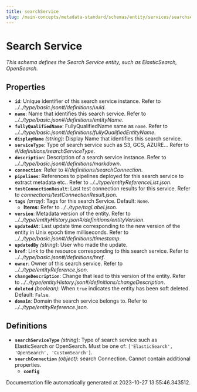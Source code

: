 ```yaml
---
title: searchService
slug: /main-concepts/metadata-standard/schemas/entity/services/searchservice
---
```


# Search Service

*This schema defines the Search Service entity, such as ElasticSearch, OpenSearch.*

## Properties

- **`id`**: Unique identifier of this search service instance. Refer to *../../type/basic.json#/definitions/uuid*.
- **`name`**: Name that identifies this search service. Refer to *../../type/basic.json#/definitions/entityName*.
- **`fullyQualifiedName`**: FullyQualifiedName same as `name`. Refer to *../../type/basic.json#/definitions/fullyQualifiedEntityName*.
- **`displayName`** *(string)*: Display Name that identifies this search service.
- **`serviceType`**: Type of search service such as S3, GCS, AZURE... Refer to *#/definitions/searchServiceType*.
- **`description`**: Description of a search service instance. Refer to *../../type/basic.json#/definitions/markdown*.
- **`connection`**: Refer to *#/definitions/searchConnection*.
- **`pipelines`**: References to pipelines deployed for this search service to extract metadata etc.. Refer to *../../type/entityReferenceList.json*.
- **`testConnectionResult`**: Last test connection results for this service. Refer to *connections/testConnectionResult.json*.
- **`tags`** *(array)*: Tags for this search Service. Default: `None`.
  - **Items**: Refer to *../../type/tagLabel.json*.
- **`version`**: Metadata version of the entity. Refer to *../../type/entityHistory.json#/definitions/entityVersion*.
- **`updatedAt`**: Last update time corresponding to the new version of the entity in Unix epoch time milliseconds. Refer to *../../type/basic.json#/definitions/timestamp*.
- **`updatedBy`** *(string)*: User who made the update.
- **`href`**: Link to the resource corresponding to this search service. Refer to *../../type/basic.json#/definitions/href*.
- **`owner`**: Owner of this search service. Refer to *../../type/entityReference.json*.
- **`changeDescription`**: Change that lead to this version of the entity. Refer to *../../type/entityHistory.json#/definitions/changeDescription*.
- **`deleted`** *(boolean)*: When `true` indicates the entity has been soft deleted. Default: `False`.
- **`domain`**: Domain the search service belongs to. Refer to *../../type/entityReference.json*.
## Definitions

- **`searchServiceType`** *(string)*: Type of search service such as ElasticSearch or OpenSearch. Must be one of: `['ElasticSearch', 'OpenSearch', 'CustomSearch']`.
- **`searchConnection`** *(object)*: search Connection. Cannot contain additional properties.
  - **`config`**


Documentation file automatically generated at 2023-10-27 13:55:46.343512.
